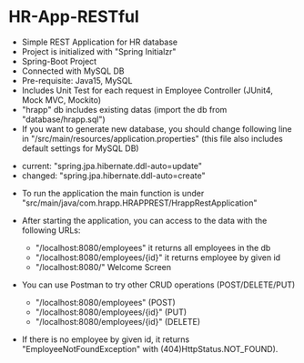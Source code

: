 # HR-App-RESTful

* Simple REST Application for HR database
* Project is initialized with "Spring Initialzr"
* Spring-Boot Project
* Connected with MySQL DB
* Pre-requisite: Java15, MySQL
* Includes Unit Test for each request in Employee Controller (JUnit4, Mock MVC, Mockito)
* "hrapp" db includes existing datas (import the db from "database/hrapp.sql")
* If you want to generate new database, you should change following line in "/src/main/resources/application.properties" (this file also includes default settings for MySQL DB)
 - current: "spring.jpa.hibernate.ddl-auto=update"
 - changed: "spring.jpa.hibernate.ddl-auto=create"

* To run the application the main function is under "src/main/java/com.hrapp.HRAPPREST/HrappRestApplication"
* After starting the application, you can access to the data with the following URLs:
  - "/localhost:8080/employees" it returns all employees in the db
  - "/localhost:8080/employees/{id}" it returns employee by given id
  - "/localhost:8080/" Welcome Screen
* You can use Postman to try other CRUD operations (POST/DELETE/PUT)
  - "/localhost:8080/employees" (POST)
  - "/localhost:8080/employees/{id}" (PUT)
  - "/localhost:8080/employees/{id}" (DELETE)
  
* If there is no employee by given id, it returns "EmployeeNotFoundException" with (404)HttpStatus.NOT_FOUND).
